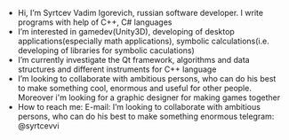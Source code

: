 - Hi, I’m Syrtcev Vadim Igorevich, russian software developer. I write programs with help of C++, C# languages
- I’m interested in gamedev(Unity3D), developing of desktop applications(especially math applications), symbolic calculations(i.e. developing of libraries for symbolic caculations) 
- I’m currently investigate the Qt framework, algorithms and data structures and different instruments for C++ language
- I’m looking to collaborate with ambitious persons, who can do his best to make something cool, enormous and useful for other people. Moreover i'm looking for a graphic designer
for making games together
- How to reach me: 
E-mail: I’m looking to collaborate with ambitious persons, who can do his best to make something enormous
telegram: @syrtcevvi
